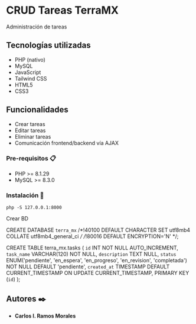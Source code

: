 # CRUD Tareas TerraMX

Administración de tareas

## Tecnologías utilizadas

- PHP (nativo)
- MySQL
- JavaScript
- Tailwind CSS
- HTML5
- CSS3

## Funcionalidades

- Crear tareas
- Editar tareas
- Eliminar tareas
- Comunicación frontend/backend vía AJAX

### Pre-requisitos 📋

- PHP >= 8.1.29
- MySQL >= 8.3.0

### Instalación 🔧

```
php -S 127.0.0.1:8000
```

Crear BD

CREATE DATABASE `terra_mx` /*!40100 DEFAULT CHARACTER SET utf8mb4 COLLATE utf8mb4_general_ci */ /*!80016 DEFAULT ENCRYPTION='N' */;

CREATE TABLE terra_mx.tasks (
	`id` INT NOT NULL AUTO_INCREMENT,
  	`task_name` VARCHAR(120) NOT NULL,
  	`description` TEXT NULL,
  	`status` ENUM('pendiente', 'en_espera', 'en_progreso', 'en_revision', 'completada') NOT NULL DEFAULT 'pendiente',
  	`created_at` TIMESTAMP DEFAULT CURRENT_TIMESTAMP ON UPDATE CURRENT_TIMESTAMP,
  	PRIMARY KEY (`id`)
);

## Autores ✒️

* **Carlos I. Ramos Morales** 
